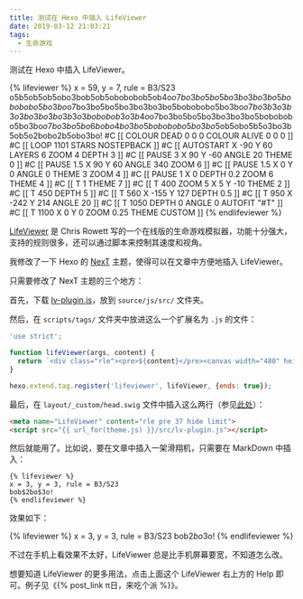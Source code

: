 ```yaml
---
title: 测试在 Hexo 中插入 LifeViewer
date: 2019-03-12 21:03:21
tags:
  - 生命游戏
---
```


测试在 Hexo 中插入 LifeViewer。

{% lifeviewer %}
x = 59, y = 7, rule = B3/S23
o5b5ob5ob5obo3bob5ob5obobobob5ob4o$o7bo3bo5bo5bo3bo3bo3bo5bobobobo5bo
3bo$o7bo3bo5bo5bo3bo3bo3bo5bobobobo5bo3bo$o7bo3b3o3b3o3bo3bo3bo3b3o3bo
bobob3o3b4o$o7bo3bo5bo5bo3bo3bo3bo5bobobobo5bo3bo$o7bo3bo5bo6bobo4bo3b
o5bobobobo5bo3bo$5ob5obo5b5o3bo3b5ob5o2bobo2b5obo3bo!
#C [[ COLOUR DEAD 0 0 0 COLOUR ALIVE 0 0 0 ]]
#C [[ LOOP 1101 STARS NOSTEPBACK ]]
#C [[ AUTOSTART X -90 Y 60 LAYERS 6 ZOOM 4 DEPTH 3 ]]
#C [[ PAUSE 3 X 90 Y -60 ANGLE 20 THEME 0 ]]
#C [[ PAUSE 1.5 X 90 Y 60 ANGLE 340 ZOOM 6 ]]
#C [[ PAUSE 1.5 X 0 Y 0 ANGLE 0 THEME 3 ZOOM 4 ]]
#C [[ PAUSE 1 X 0 DEPTH 0.2 ZOOM 6 THEME 4 ]]
#C [[ T 1 THEME 7 ]]
#C [[ T 400 ZOOM 5 X 5 Y -10 THEME 2 ]]
#C [[ T 450 DEPTH 5 ]]
#C [[ T 560 X -155 Y 127 DEPTH 0.5 ]]
#C [[ T 950 X -242 Y 214 ANGLE 20 ]]
#C [[ T 1050 DEPTH 0 ANGLE 0 AUTOFIT "#T" ]]
#C [[ T 1100 X 0 Y 0 ZOOM 0.25 THEME CUSTOM ]]
{% endlifeviewer %}

<!-- more -->

[LifeViewer](http://www.conwaylife.com/wiki/LifeViewer) 是 Chris Rowett 写的一个在线版的生命游戏模拟器，功能十分强大，支持的规则很多，还可以通过脚本来控制其速度和视角。

我修改了一下 Hexo 的 [NexT](https://github.com/theme-next/hexo-theme-next) 主题，使得可以在文章中方便地插入 LifeViewer。

只需要修改了 NexT 主题的三个地方：

首先，下载 [lv-plugin.js](http://www.conwaylife.com/forums/styles/prosilver/template/lv-plugin.js)，放到 `source/js/src/` 文件夹。

然后，在 `scripts/tags/` 文件夹中放进这么一个扩展名为 `.js` 的文件：

```javascript
'use strict';

function lifeViewer(args, content) {
  return `<div class="rle"><pre>${content}</pre><canvas width="480" height="480"></canvas></div>`;
}

hexo.extend.tag.register('lifeviewer', lifeViewer, {ends: true});
```

最后，在 `layout/_custom/head.swig` 文件中插入这么两行（参见[此处](http://www.conwaylife.com/forums/viewtopic.php?f=3&t=1622#p17014)）：

```html
<meta name="LifeViewer" content="rle pre 37 hide limit">
<script src="{{ url_for(theme.js) }}/src/lv-plugin.js"></script>
```

然后就能用了。比如说，要在文章中插入一架滑翔机，只需要在 MarkDown 中插入：

```
{% lifeviewer %}
x = 3, y = 3, rule = B3/S23
bob$2bo$3o!
{% endlifeviewer %}
```

效果如下：

{% lifeviewer %}
x = 3, y = 3, rule = B3/S23
bob$2bo$3o!
{% endlifeviewer %}

不过在手机上看效果不太好，LifeViewer 总是比手机屏幕要宽，不知道怎么改。

想要知道 LifeViewer 的更多用法，点击上面这个 LifeViewer 右上方的 Help 即可。例子见《{% post_link π日，来吃个派 %}》。
